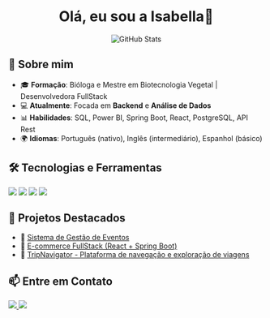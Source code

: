 <!-- README.md para o GitHub Profile -->
<h1 align="center">Olá, eu sou a Isabella👋</h1>

<p align="center">
  <img src="https://github-readme-stats.vercel.app/api?username=isb-op&show_icons=true&theme=dracula" alt="GitHub Stats">
</p>

## 🚀 Sobre mim

- 🎓 **Formação**: Bióloga e Mestre em Biotecnologia Vegetal | Desenvolvedora FullStack
- 💻 **Atualmente**: Focada em **Backend** e **Análise de Dados**
- 📊 **Habilidades**: SQL, Power BI, Spring Boot, React, PostgreSQL, API Rest
- 🌍 **Idiomas**: Português (nativo), Inglês (intermediário), Espanhol (básico)

## 🛠️ Tecnologias e Ferramentas
<p>
  <img src="https://img.shields.io/badge/Java-ED8B00?style=for-the-badge&logo=java&logoColor=white">
  <img src="https://img.shields.io/badge/PostgreSQL-316192?style=for-the-badge&logo=postgresql&logoColor=white">
  <img src="https://img.shields.io/badge/React-20232A?style=for-the-badge&logo=react&logoColor=61DAFB">
  <img src="https://img.shields.io/badge/Spring%20Boot-6DB33F?style=for-the-badge&logo=springboot&logoColor=white">
</p>

## 📂 Projetos Destacados
- 🔹 [Sistema de Gestão de Eventos](https://github.com/isb-op/FrontEnd-React-EventManager)
- 🔹 [E-commerce FullStack (React + Spring Boot)](https://github.com/isb-op/SerratecPUB)
- 🔹 [TripNavigator - Plataforma de navegação e exploração de viagens](https://github.com/isb-op/TripNavigator)

## 📫 Entre em Contato
<p>
  <a href="https://www.linkedin.com/in/isabellaoliveira-pinheiro/" target="_blank">
    <img src="https://img.shields.io/badge/LinkedIn-blue?style=for-the-badge&logo=linkedin&logoColor=white">
  </a>
  <a href="mailto:isabella.op95@gmail.com">
    <img src="https://img.shields.io/badge/Email-D14836?style=for-the-badge&logo=gmail&logoColor=white">
  </a>
</p>
